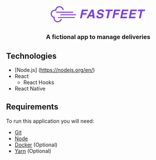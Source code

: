 <h1 align="center">
    <img alt="Fastfeet App" src="https://github.com/almeida-joseantonio/fastfeet/blob/master/frontend/src/assets/fastfeet-logo.png" />
</h1>

<h3 align="center">
  A fictional app to manage deliveries
</h3>

## Technologies
* [Node.js] (https://nodejs.org/en/)
* React
  * React Hooks
* React Native

## Requirements
To run this application you will need:
* [Git](https://git-scm.com)
* [Node](https://nodejs.org/)
* [Docker](https://https://www.docker.com/) (Optional)
* [Yarn](https://yarnpkg.com/) (Optional)

